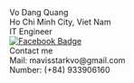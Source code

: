 <body>
    <div class="name">Vo Dang Quang</div>
    <div class="about">Ho Chi Minh City, Viet Nam</div>
    <div class="about">IT Engineer</div>
    <div class="social-icons">
        <a href="[https://www.facebook.com/catus11311/](https://web.facebook.com/vd.wangg/)">
            <img src="https://img.shields.io/badge/Facebook-blue?style=for-the-badge&logo=facebook&logoColor=white" alt="Facebook Badge"/>
        </a>
        <a href="https://github.com/QuangVo11311" class="github"><i class="fab fa-github"></i>
        <a href="https://twitter.com/mavisstarkvo" class="twitter"><i class="fab fa-twitter"></i></a>
        <a href="https://www.instagram.com/cactus_vdq/" class="insta"><i class="fab fa-instagram"></i></a>
    </div>
    <div class="contact">
        <span>Contact me</span>
        <div>
            <i class="fas fa-envelope"></i>
            <span>Mail: mavisstarkvo@gmail.com</span>
        </div>
        <div>
            <i class="fas fa-mobile"></i>
            <span>Number: (+84) 933906160</span>
        </div>
    </div>
</body>
